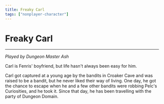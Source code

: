 ```yaml
---
title: Freaky Carl
tags: ["nonplayer-character"]
---
```

# Freaky Carl

<hr>

*Played by Dungeon Master Ash*

Carl is Fenris' boyfriend, but life hasn't always been easy for him.

Carl got captured at a young age by the bandits in Croaker Cave and was raised to be a bandit, but he never liked their way of living. One day, he got the chance to escape when he and a few other bandits were robbing Pelc's Curiosities, and he took it. Since that day, he has been travelling with the party of Dungeon Domain. 